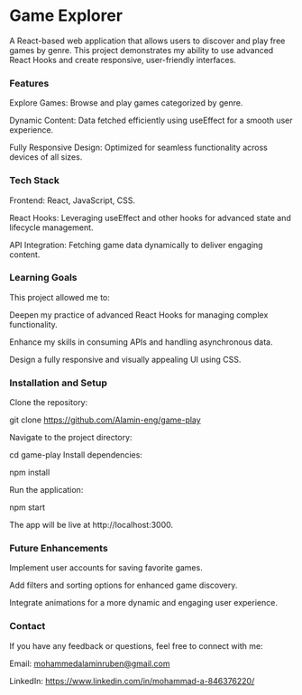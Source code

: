 # Game Explorer
A React-based web application that allows users to discover and play free games by genre. This project demonstrates my ability to use advanced React Hooks and create responsive, user-friendly interfaces.

### Features
Explore Games: Browse and play games categorized by genre.  

Dynamic Content: Data fetched efficiently using useEffect for a smooth user experience.  

Fully Responsive Design: Optimized for seamless functionality across devices of all sizes.

### Tech Stack
Frontend: React, JavaScript, CSS.  

React Hooks: Leveraging useEffect and other hooks for advanced state and lifecycle management.  

API Integration: Fetching game data dynamically to deliver engaging content.  

### Learning Goals
This project allowed me to:

Deepen my practice of advanced React Hooks for managing complex functionality.  

Enhance my skills in consuming APIs and handling asynchronous data.  

Design a fully responsive and visually appealing UI using CSS.

### Installation and Setup
Clone the repository:

git clone https://github.com/Alamin-eng/game-play  

Navigate to the project directory:  

cd game-play 
Install dependencies:  

npm install  

Run the application:  

npm start  

The app will be live at http://localhost:3000.

### Future Enhancements
Implement user accounts for saving favorite games.  

Add filters and sorting options for enhanced game discovery.  

Integrate animations for a more dynamic and engaging user experience.
### Contact
If you have any feedback or questions, feel free to connect with me:

Email: mohammedalaminruben@gmail.com  

LinkedIn: https://www.linkedin.com/in/mohammad-a-846376220/
